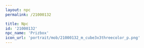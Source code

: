 ```yaml
---
layout: npc
permalink: /21000132

title: Npc
id: '21000132'
npc_name: 'Prizbox'
icon_url: 'portrait/mob/21000132_m_cube3x3threecolor_p.png'
---
```

